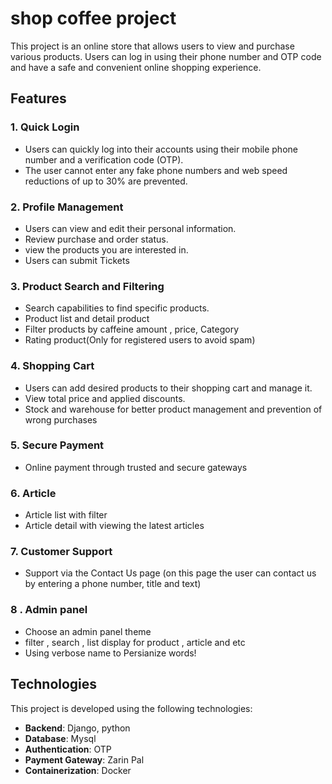 # shop coffee project

This project is an online store that allows 
users to view and purchase various products. Users can log in using their phone number and OTP code and have a safe and convenient online shopping experience.

## Features

### 1. Quick Login
- Users can quickly log into their accounts using their mobile phone number and a verification code (OTP).
- The user cannot enter any fake phone numbers and web speed reductions of up to 30% are prevented.

### 2. Profile Management
- Users can view and edit their personal information.
- Review purchase and order status.
- view the products you are interested in.
- Users can submit Tickets 

### 3. Product Search and Filtering
- Search capabilities to find specific products.
- Product list and detail product
- Filter products by caffeine amount , price, Category
- Rating product(Only for registered users to avoid spam)

### 4. Shopping Cart
- Users can add desired products to their shopping cart and manage it.
- View total price and applied discounts.
- Stock and warehouse for better product management and prevention of wrong purchases 

### 5. Secure Payment
- Online payment through trusted and secure gateways

### 6. Article 
- Article list with filter
- Article detail with viewing the latest articles

### 7. Customer Support
- Support via the Contact Us page (on this page the user can contact us by entering a phone number, title and text)
  
### 8 . Admin panel
- Choose an admin panel theme
- filter , search , list display for product , article and etc
- Using verbose name to Persianize words!


## Technologies
This project is developed using the following technologies:
- **Backend**: Django, python 
- **Database**: Mysql
- **Authentication**: OTP
- **Payment Gateway**: Zarin Pal
- **Containerization**: Docker
